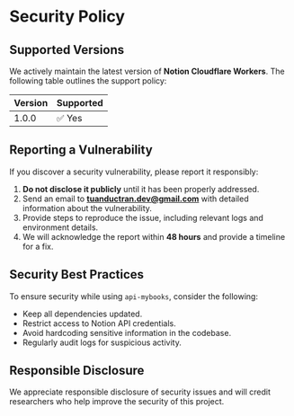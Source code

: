 # Security Policy

## Supported Versions

We actively maintain the latest version of **Notion Cloudflare Workers**. The following table outlines the support policy:

| Version | Supported |
|---------|-----------|
| 1.0.0   | ✅ Yes    |

## Reporting a Vulnerability

If you discover a security vulnerability, please report it responsibly:

1. **Do not disclose it publicly** until it has been properly addressed.
2. Send an email to **[tuanductran.dev@gmail.com](mailto:tuanductran.dev@gmail.com)** with detailed information about the vulnerability.
3. Provide steps to reproduce the issue, including relevant logs and environment details.
4. We will acknowledge the report within **48 hours** and provide a timeline for a fix.

## Security Best Practices

To ensure security while using `api-mybooks`, consider the following:

- Keep all dependencies updated.
- Restrict access to Notion API credentials.
- Avoid hardcoding sensitive information in the codebase.
- Regularly audit logs for suspicious activity.

## Responsible Disclosure

We appreciate responsible disclosure of security issues and will credit researchers who help improve the security of this project.
